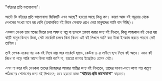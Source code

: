 "বইয়ের প্রতি ভালোবাসা"।

আদৌ কি বইয়ের প্রতি ভালোবাসা জিনিসটি এখন আছে? হয়তো আছে কিন্তু কম। কারণ আজ বই পড়ুয়ার থেকে লেখকের সংখ্যা মনে হয় বেশি (তথাকথিত বই কিনে সেলফে রেখে দেয়া মানুষদের আমি বাদ দিচ্ছি)।

একজন লেখক তার মনের ভিতর চলা অসংখ্য গল্প বা ছন্দকে প্রকাশ করার জন্য বই লিখবে, কিন্তু আজকাল বই লেখা হয় বইটি মানুষ কিনবে কিনা, সেটা মার্কেটে চলবে কিনা কিংবা এই বই লিখলে আমি কত টাকা ইনকাম করতে পারবো সেই তাগিদে। 

তাই লেখক একের পর এক বই লিখে যায় আর মার্কেটে ছাড়ে, কেউবা ৩-৪ লাইনে ছন্দ লিখে বই আনে। এমন বই লিখে বা পড়ে শান্তি আসে কিনা আমি জানি না, হয়তো জানার ইচ্ছেটাও তেমন নেই।

এমন না করে যদি লেখকরা তাদের নিজেদের আত্মার শান্তির জন্য বই লিখতেন, তাদের ভাবনা-মনে আশা শত কল্পনা পাঠকদের শোনানোর জন্য বই লিখতেন; তবে হয়তো আজ "**বইয়ের প্রতি ভালোবাসা**" বাড়তো।